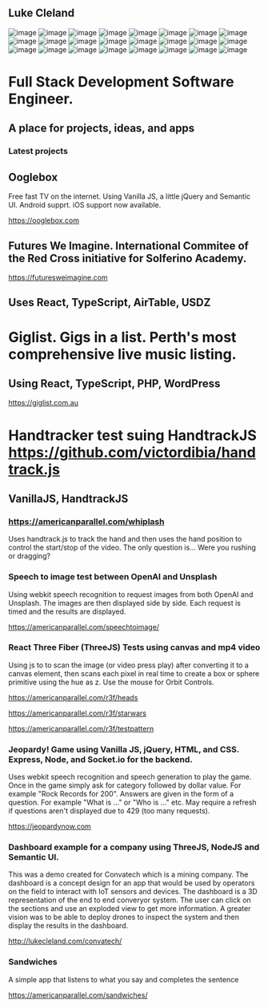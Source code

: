 ## Luke Cleland

![image](https://img.shields.io/badge/Node.js-339933?style=for-the-badge&logo=nodedotjs&logoColor=white)
![image](https://img.shields.io/badge/JavaScript-323330?style=for-the-badge&logo=javascript&logoColor=F7DF1E)
![image](https://img.shields.io/badge/HTML5-E34F26?style=for-the-badge&logo=html5&logoColor=white)
![image](https://img.shields.io/badge/json-5E5C5C?style=for-the-badge&logo=json&logoColor=white)
![image](https://img.shields.io/badge/PHP-777BB4?style=for-the-badge&logo=php&logoColor=white)
![image](https://img.shields.io/badge/Pandas-2C2D72?style=for-the-badge&logo=pandas&logoColor=white)
![image](https://img.shields.io/badge/Numpy-777BB4?style=for-the-badge&logo=numpy&logoColor=white)
![image](https://img.shields.io/badge/Plotly-239120?style=for-the-badge&logo=plotly&logoColor=white)
![image](https://img.shields.io/badge/Python-FFD43B?style=for-the-badge&logo=python&logoColor=blue)
![image](https://img.shields.io/badge/PyTorch-EE4C2C?style=for-the-badge&logo=PyTorch&logoColor=white)
![image](https://img.shields.io/badge/SciPy-654FF0?style=for-the-badge&logo=SciPy&logoColor=white)
![image](https://img.shields.io/badge/TypeScript-007ACC?style=for-the-badge&logo=typescript&logoColor=white)
![image](https://img.shields.io/badge/semantic%20ui%20react-35BDB2?style=for-the-badge&logo=semanticuireact&logoColor=white)
![image](https://img.shields.io/badge/React-20232A?style=for-the-badge&logo=react&logoColor=61DAFB)
![image](https://img.shields.io/badge/Redux-593D88?style=for-the-badge&logo=redux&logoColor=white)
![image](https://img.shields.io/badge/Socket.io-010101?&style=for-the-badge&logo=Socket.io&logoColor=white)
![image](https://img.shields.io/badge/Swagger-85EA2D?style=for-the-badge&logo=Swagger&logoColor=white)
![image](https://img.shields.io/badge/ThreeJs-black?style=for-the-badge&logo=three.js&logoColor=white)
![image](https://img.shields.io/badge/Docker-2CA5E0?style=for-the-badge&logo=docker&logoColor=white)
![image](https://img.shields.io/badge/Nginx-009639?style=for-the-badge&logo=nginx&logoColor=white)
![image](https://img.shields.io/badge/OpenCV-27338e?style=for-the-badge&logo=OpenCV&logoColor=white)
![image](https://img.shields.io/badge/Postman-FF6C37?style=for-the-badge&logo=Postman&logoColor=white)
![image](https://img.shields.io/badge/react%20table-FF4154?style=for-the-badge&logo=react%20table&logoColor=white)
![image](https://img.shields.io/badge/Selenium-43B02A?style=for-the-badge&logo=Selenium&logoColor=white)

# Full Stack Development Software Engineer.

## A place for projects, ideas, and apps

### Latest projects

## Ooglebox

Free fast TV on the internet. Using Vanilla JS, a little jQuery and Semantic UI. Android supprt. iOS support now available.

<https://ooglebox.com>

## Futures We Imagine. International Commitee of the Red Cross initiative for Solferino Academy.

<https://futuresweimagine.com>

## Uses React, TypeScript, AirTable, USDZ

# Giglist. Gigs in a list. Perth's most comprehensive live music listing. 

## Using React, TypeScript, PHP, WordPress

<https://giglist.com.au>

# Handtracker test suing HandtrackJS <https://github.com/victordibia/handtrack.js>

## VanillaJS, HandtrackJS

### <https://americanparallel.com/whiplash>

Uses handtrack.js to track the hand and then uses the hand position to control the start/stop of the video. The only question is... Were you rushing or dragging?

### Speech to image test between OpenAI and Unsplash

Using webkit speech recognition to request images from both OpenAI and Unsplash. The images are then displayed side by side. Each request is timed and the results are displayed.

<a href="https://americanparallel.com/speechtoimage/" target="_blank">https://americanparallel.com/speechtoimage/</a>

### React Three Fiber (ThreeJS) Tests using canvas and mp4 video

Using js to to scan the image (or video press play) after converting it to a canvas element, then scans each pixel in real time to create a box or sphere primitive using the hue as z. Use the mouse for Orbit Controls.

<https://americanparallel.com/r3f/heads>

<https://americanparallel.com/r3f/starwars>

<https://americanparallel.com/r3f/testpattern>

### Jeopardy! Game using Vanilla JS, jQuery, HTML, and CSS. Express, Node, and Socket.io for the backend.

Uses webkit speech recognition and speech generation to play the game. Once in the game simply ask for category followed by dollar value. For example "Rock Records for 200". Answers are given in the form of a question. For example "What is ..." or "Who is ..." etc. May require a refresh if questions aren't displayed due to 429 (too many requests).

<https://jeopardynow.com>

### Dashboard example for a company using ThreeJS, NodeJS and Semantic UI.

This was a demo created for Convatech which is a mining company. The dashboard is a concept design for an app that would be used by operators on the field to interact with IoT sensors and devices. The dashboard is a 3D representation of the end to end converyor system. The user can click on the sections and use an exploded view to get more information. A greater vision was to be able to deploy drones to inspect the system and then display the results in the dashboard.

<http://lukecleland.com/convatech/>

### Sandwiches

A simple app that listens to what you say and completes the sentence

<https://americanparallel.com/sandwiches/>
